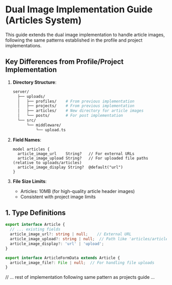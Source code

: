 # Dual Image Implementation Guide (Articles System)

This guide extends the dual image implementation to handle article images, following the same patterns established in the profile and project implementations.

## Key Differences from Profile/Project Implementation

1. **Directory Structure**:
   ```bash
   server/
     ├── uploads/
     │   ├── profiles/    # From previous implementation
     │   ├── projects/    # From previous implementation
     │   ├── articles/    # New directory for article images
     │   └── posts/       # For post implementation
     └── src/
         └── middleware/
             └── upload.ts
   ```

2. **Field Names**:
   ```prisma
   model articles {
     article_image_url    String?   // For external URLs
     article_image_upload String?   // For uploaded file paths (relative to uploads/articles)
     article_image_display String?  @default("url")
   }
   ```

3. **File Size Limits**:
   - Articles: 10MB (for high-quality article header images)
   - Consistent with project image limits

## 1. Type Definitions

```typescript:client/src/types/article.ts
export interface Article {
  // ... existing fields
  article_image_url?: string | null;    // External URL
  article_image_upload?: string | null;  // Path like 'articles/article-123456.jpg'
  article_image_display?: 'url' | 'upload';
}

export interface ArticleFormData extends Article {
  article_image_file?: File | null;  // For handling file uploads
}
```

// ... rest of implementation following same pattern as projects guide ... 